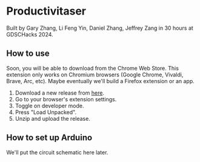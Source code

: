 # Productivitaser

Built by Gary Zhang, Li Feng Yin, Daniel Zhang, Jeffrey Zang in 30 hours at GDSCHacks 2024.

## How to use
Soon, you will be able to download from the Chrome Web Store. This extension only works on Chromium browsers (Google Chrome, Vivaldi, Brave, Arc, etc). Maybe eventually we'll build a Firefox extension or an app.
1. Download a new release from [here](https://github.com/Yourself1011/productivity-taser/releases). 
2. Go to your browser's extension settings.
3. Toggle on developer mode.
4. Press "Load Unpacked".
5. Unzip and upload the release. 

## How to set up Arduino
We'll put the circuit schematic here later.